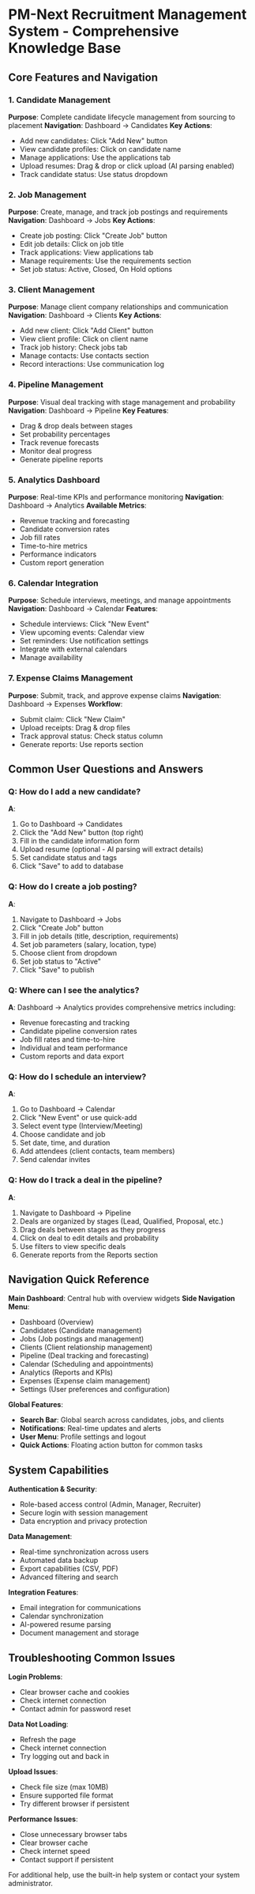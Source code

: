 
# PM-Next Recruitment Management System - Comprehensive Knowledge Base

## Core Features and Navigation

### 1. Candidate Management
**Purpose**: Complete candidate lifecycle management from sourcing to placement
**Navigation**: Dashboard → Candidates
**Key Actions**:
- Add new candidates: Click "Add New" button
- View candidate profiles: Click on candidate name
- Manage applications: Use the applications tab
- Upload resumes: Drag & drop or click upload (AI parsing enabled)
- Track candidate status: Use status dropdown

### 2. Job Management
**Purpose**: Create, manage, and track job postings and requirements
**Navigation**: Dashboard → Jobs
**Key Actions**:
- Create job posting: Click "Create Job" button
- Edit job details: Click on job title
- Track applications: View applications tab
- Manage requirements: Use the requirements section
- Set job status: Active, Closed, On Hold options

### 3. Client Management
**Purpose**: Manage client company relationships and communication
**Navigation**: Dashboard → Clients
**Key Actions**:
- Add new client: Click "Add Client" button
- View client profile: Click on client name
- Track job history: Check jobs tab
- Manage contacts: Use contacts section
- Record interactions: Use communication log

### 4. Pipeline Management
**Purpose**: Visual deal tracking with stage management and probability
**Navigation**: Dashboard → Pipeline
**Key Features**:
- Drag & drop deals between stages
- Set probability percentages
- Track revenue forecasts
- Monitor deal progress
- Generate pipeline reports

### 5. Analytics Dashboard
**Purpose**: Real-time KPIs and performance monitoring
**Navigation**: Dashboard → Analytics
**Available Metrics**:
- Revenue tracking and forecasting
- Candidate conversion rates
- Job fill rates
- Time-to-hire metrics
- Performance indicators
- Custom report generation

### 6. Calendar Integration
**Purpose**: Schedule interviews, meetings, and manage appointments
**Navigation**: Dashboard → Calendar
**Features**:
- Schedule interviews: Click "New Event"
- View upcoming events: Calendar view
- Set reminders: Use notification settings
- Integrate with external calendars
- Manage availability

### 7. Expense Claims Management
**Purpose**: Submit, track, and approve expense claims
**Navigation**: Dashboard → Expenses
**Workflow**:
- Submit claim: Click "New Claim"
- Upload receipts: Drag & drop files
- Track approval status: Check status column
- Generate reports: Use reports section

## Common User Questions and Answers

### Q: How do I add a new candidate?
**A**: 
1. Go to Dashboard → Candidates
2. Click the "Add New" button (top right)
3. Fill in the candidate information form
4. Upload resume (optional - AI parsing will extract details)
5. Set candidate status and tags
6. Click "Save" to add to database

### Q: How do I create a job posting?
**A**:
1. Navigate to Dashboard → Jobs
2. Click "Create Job" button
3. Fill in job details (title, description, requirements)
4. Set job parameters (salary, location, type)
5. Choose client from dropdown
6. Set job status to "Active"
7. Click "Save" to publish

### Q: Where can I see the analytics?
**A**:
Dashboard → Analytics provides comprehensive metrics including:
- Revenue forecasting and tracking
- Candidate pipeline conversion rates
- Job fill rates and time-to-hire
- Individual and team performance
- Custom reports and data export

### Q: How do I schedule an interview?
**A**:
1. Go to Dashboard → Calendar
2. Click "New Event" or use quick-add
3. Select event type (Interview/Meeting)
4. Choose candidate and job
5. Set date, time, and duration
6. Add attendees (client contacts, team members)
7. Send calendar invites

### Q: How do I track a deal in the pipeline?
**A**:
1. Navigate to Dashboard → Pipeline
2. Deals are organized by stages (Lead, Qualified, Proposal, etc.)
3. Drag deals between stages as they progress
4. Click on deal to edit details and probability
5. Use filters to view specific deals
6. Generate reports from the Reports section

## Navigation Quick Reference

**Main Dashboard**: Central hub with overview widgets
**Side Navigation Menu**: 
- Dashboard (Overview)
- Candidates (Candidate management)
- Jobs (Job postings and management)
- Clients (Client relationship management)
- Pipeline (Deal tracking and forecasting)
- Calendar (Scheduling and appointments)
- Analytics (Reports and KPIs)
- Expenses (Expense claim management)
- Settings (User preferences and configuration)

**Global Features**:
- **Search Bar**: Global search across candidates, jobs, and clients
- **Notifications**: Real-time updates and alerts
- **User Menu**: Profile settings and logout
- **Quick Actions**: Floating action button for common tasks

## System Capabilities

**Authentication & Security**:
- Role-based access control (Admin, Manager, Recruiter)
- Secure login with session management
- Data encryption and privacy protection

**Data Management**:
- Real-time synchronization across users
- Automated data backup
- Export capabilities (CSV, PDF)
- Advanced filtering and search

**Integration Features**:
- Email integration for communications
- Calendar synchronization
- AI-powered resume parsing
- Document management and storage

## Troubleshooting Common Issues

**Login Problems**:
- Clear browser cache and cookies
- Check internet connection
- Contact admin for password reset

**Data Not Loading**:
- Refresh the page
- Check internet connection
- Try logging out and back in

**Upload Issues**:
- Check file size (max 10MB)
- Ensure supported file format
- Try different browser if persistent

**Performance Issues**:
- Close unnecessary browser tabs
- Clear browser cache
- Check internet speed
- Contact support if persistent

For additional help, use the built-in help system or contact your system administrator.
